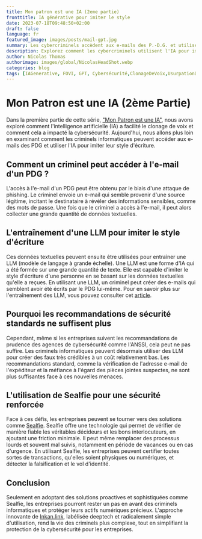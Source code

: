 ```yaml
---
title: Mon patron est une IA (2eme partie)
fronttitle: IA générative pour imiter le style
date: 2023-07-18T09:48:50+02:00
draft: false
language: fr
featured_image: images/posts/mail-gpt.jpg
summary: Les cybercriminels accèdent aux e-mails des P.-D.G. et utiliser l'IA pour imiter leur style d'écriture, gratuitement. Les recommandations de sécurité standards sont d'être prudent, de chercher une anomalie, faute d'orthographe, ou de français. Il est aisé de comprendre en quoi ces recommandations ne sont plus suffisantes. Les criminels peuvent faire des faux crédibles, ils ont même une IA dédiée fakeGPT. Sealfie accompagne les personnes les plus ciblées par les criminels pour offrir une tranquillité d'esprit ou moment des virements bancaires les plus important pour vous.
description: Explorez comment les cybercriminels utilisent l'IA pour imiter le style d'écriture des PDG et pourquoi les recommandations de sécurité standard ne suffisent plus. Découvrez comment Sealfie peut aider à détecter la falsification et le vol d'identité. Lisez "Mon Patron est une IA (2ème Partie)" pour en savoir plus sur ces menaces de cybersécurité et comment les combattre.
author: Nicolas Thomas
authorimage: images/global/NicolasHeadShot.webp
categories: blog
tags: [IAGenerative, FOVI, GPT, Cybersécurité,ClonageDeVoix,UsurpationDidentité]
---
```

# Mon Patron est une IA (2ème Partie)

Dans la première partie de cette série, ["Mon Patron est une IA"](https://inkan.link/posts/blog-mon-patron-est-une-ia/), nous avons exploré comment l'intelligence artificielle (IA) a facilité le clonage de voix et comment cela a impacté la cybersécurité. Aujourd'hui, nous allons plus loin en examinant comment les criminels informatiques peuvent accéder aux e-mails des PDG et utiliser l'IA pour imiter leur style d'écriture.

## Comment un criminel peut accéder à l'e-mail d'un PDG ?

L'accès à l'e-mail d'un PDG peut être obtenu par le biais d'une attaque de phishing. Le criminel envoie un e-mail qui semble provenir d'une source légitime, incitant le destinataire à révéler des informations sensibles, comme des mots de passe. Une fois que le criminel a accès à l'e-mail, il peut alors collecter une grande quantité de données textuelles.

## L'entraînement d'une LLM pour imiter le style d'écriture

Ces données textuelles peuvent ensuite être utilisées pour entraîner une LLM (modèle de langage à grande échelle). Une LLM est une forme d'IA qui a été formée sur une grande quantité de texte. Elle est capable d'imiter le style d'écriture d'une personne en se basant sur les données textuelles qu'elle a reçues. En utilisant une LLM, un criminel peut créer des e-mails qui semblent avoir été écrits par le PDG lui-même. Pour en savoir plus sur l'entraînement des LLM, vous pouvez consulter cet [article](https://www.lebigdata.fr/entrainer-chatgpt-ecriture).

## Pourquoi les recommandations de sécurité standards ne suffisent plus

Cependant, même si les entreprises suivent les recommandations de prudence des agences de cybersécurité comme l'ANSSI, cela peut ne pas suffire. Les criminels informatiques peuvent désormais utiliser des LLM pour créer des faux très crédibles à un coût relativement bas. Les recommandations standard, comme la vérification de l'adresse e-mail de l'expéditeur et la méfiance à l'égard des pièces jointes suspectes, ne sont plus suffisantes face à ces nouvelles menaces.

## L'utilisation de Sealfie pour une sécurité renforcée

Face à ces défis, les entreprises peuvent se tourner vers des solutions comme [Sealfie](https://sealf.ie). Sealfie offre une technologie qui permet de vérifier de manière fiable les véritables décideurs et les bons interlocuteurs, en ajoutant une friction minimale. Il peut même remplacer des processus lourds et souvent mal suivis, notamment en période de vacances ou en cas d'urgence. En utilisant Sealfie, les entreprises peuvent certifier toutes sortes de transactions, qu'elles soient physiques ou numériques, et détecter la falsification et le vol d'identité.

## Conclusion

Seulement en adoptant des solutions proactives et sophistiquées comme Sealfie, les entreprises pourront rester un pas en avant des criminels informatiques et protéger leurs actifs numériques précieux. L'approche innovante de [Inkan.link](https://inkan.link/posts/blog-mon-patron-est-une-ia/), labélisée deeptech et radicalement simple d'utilisation, rend la vie des criminels plus complexe, tout en simplifiant la protection de la cybersécurité pour les entreprises.


